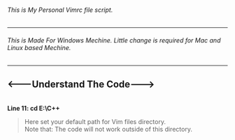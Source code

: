 ###### This is My Personal Vimrc file script.<br />
----------------------------------------
###### This is Made For Windows Mechine. Little change is required for Mac and Linux based Mechine.<br />
----------------------------------------
## <---Understand The Code---><br />
<br />**Line 11: cd E:\C++**<br />
>Here set your default path for Vim files directory.<br />
>Note that: The code will not work outside of this directory.<br />
